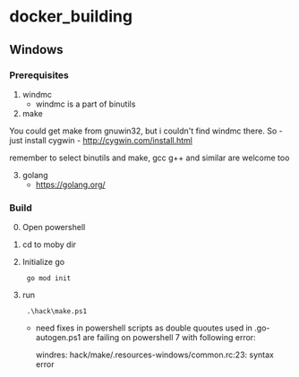 # docker_building

## Windows

### Prerequisites

1. windmc
    - windmc is a part of binutils
2. make

You could get make from gnuwin32, but i couldn't find windmc there.
So - just install cygwin - http://cygwin.com/install.html

remember to select binutils and make,
gcc g++ and similar are welcome too

3. golang
    - https://golang.org/


### Build

0. Open powershell
1. cd to moby dir
2. Initialize go

        go mod init
3. run

        .\hack\make.ps1
    - need fixes in powershell scripts as double quoutes used in .go-autogen.ps1 are failing on powershell 7 with following error:

        windres: hack/make/.resources-windows/common.rc:23: syntax error

